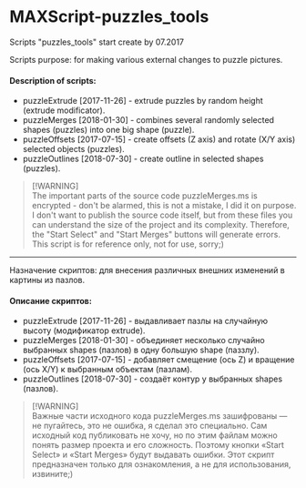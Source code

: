 # MAXScript-puzzles_tools
Scripts "puzzles_tools" start create by 07.2017

Scripts purpose: for making various external changes to puzzle pictures.

#### Description of scripts:
*   puzzleExtrude [2017-11-26] - extrude puzzles by random height (extrude modificator).
*   puzzleMerges [2018-01-30] - combines several randomly selected shapes (puzzles) into one big shape (puzzle).
*   puzzleOffsets [2017-07-15] - create offsets (Z axis) and rotate (X/Y axis) selected objects (puzzles).
*   puzzleOutlines [2018-07-30] - create outline in selected shapes (puzzles).

> [!WARNING]\
> The important parts of the source code puzzleMerges.ms is encrypted - don't be alarmed, this is not a mistake, I did it on purpose. I don't want to publish the source code itself, but from these files you can understand the size of the project and its complexity. Therefore, the "Start Select" and "Start Merges" buttons will generate errors. This script is for reference only, not for use, sorry;)
---

Назначение скриптов: для внесения различных внешних изменений в картины из пазлов.

#### Описание скриптов:
*   puzzleExtrude [2017-11-26] - выдавливает пазлы на случайную высоту (модификатор extrude). 
*   puzzleMerges [2018-01-30] - объединяет несколько случайно выбранных shapes (пазлов) в одну большую shape (паззлу).
*   puzzleOffsets [2017-07-15] - добавляет смещение (ось Z) и вращение (ось X/Y) к выбранным объектам (пазлам).
*   puzzleOutlines [2018-07-30] - создаёт контур у выбранных shapes (пазлов).

> [!WARNING]\
> Важные части исходного кода puzzleMerges.ms зашифрованы — не пугайтесь, это не ошибка, я сделал это специально. Сам исходный код публиковать не хочу, но по этим файлам можно понять размер проекта и его сложность. Поэтому кнопки «Start Select» и «Start Merges» будут выдавать ошибки. Этот скрипт предназначен только для ознакомления, а не для использования, извините;)
